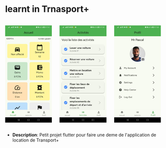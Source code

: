 # learnt in Trnasport+


<br/>

<div style="display: flex; justify-content: space-between;">
  <img src="img/image-1.jpg" alt="Image 1" width="30%" />
  <img src="img/image-2.jpg" alt="Image 2" width="30%" />
  <img src="img/image-3.jpg" alt="Image 3" width="30%" /> 
</div>

<br/>

- **Description**: Petit projet  flutter  pour faire une deme de l'application de location de Transport+
